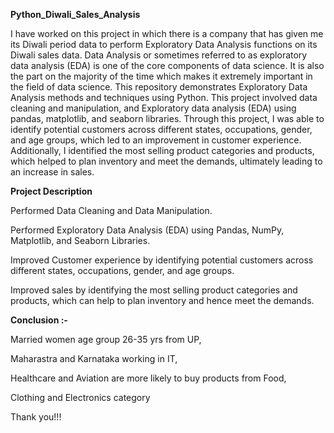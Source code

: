 **Python_Diwali_Sales_Analysis**

I have worked on this project in which there is a company that has given me its Diwali period data to perform Exploratory Data Analysis
functions on its Diwali sales data. Data Analysis or sometimes referred to as exploratory data analysis (EDA) is one of the
core components of data science. It is also the part on the majority of the time which makes it extremely important in the
field of data science. This repository demonstrates Exploratory Data Analysis methods and techniques using Python.
This project involved data cleaning and manipulation, and Exploratory data analysis (EDA) using pandas, matplotlib, and 
seaborn libraries. Through this project, I was able to identify potential customers across different states, occupations, gender, 
and age groups, which led to an improvement in customer experience. Additionally, I identified the most selling product categories 
and products, which helped to plan inventory and meet the demands, ultimately leading to an increase in sales.

**Project Description**

Performed Data Cleaning and Data Manipulation.

Performed Exploratory Data Analysis (EDA) using Pandas, NumPy, Matplotlib, and Seaborn Libraries.

Improved Customer experience by identifying potential customers across different states, occupations, gender, and age groups.

Improved sales by identifying the most selling product categories and products, which can help to plan inventory and hence meet the demands.


**Conclusion :-**

Married women age group 26-35 yrs from UP,

Maharastra and Karnataka working in IT,

Healthcare and Aviation are more likely to buy products from Food,

Clothing and Electronics category


Thank you!!!






